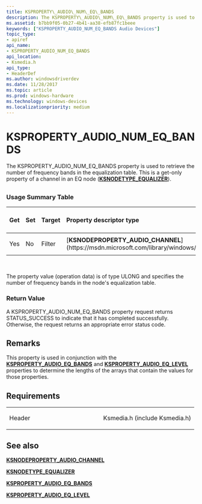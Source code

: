```yaml
---
title: KSPROPERTY\_AUDIO\_NUM\_EQ\_BANDS
description: The KSPROPERTY\_AUDIO\_NUM\_EQ\_BANDS property is used to retrieve the number of frequency bands in the equalization table. This is a get-only property of a channel in an EQ node (KSNODETYPE\_EQUALIZER).
ms.assetid: b7bb9f05-0b27-4b41-aa38-efb87fc1beee
keywords: ["KSPROPERTY_AUDIO_NUM_EQ_BANDS Audio Devices"]
topic_type:
- apiref
api_name:
- KSPROPERTY_AUDIO_NUM_EQ_BANDS
api_location:
- Ksmedia.h
api_type:
- HeaderDef
ms.author: windowsdriverdev
ms.date: 11/28/2017
ms.topic: article
ms.prod: windows-hardware
ms.technology: windows-devices
ms.localizationpriority: medium
---
```


# KSPROPERTY\_AUDIO\_NUM\_EQ\_BANDS


The KSPROPERTY\_AUDIO\_NUM\_EQ\_BANDS property is used to retrieve the number of frequency bands in the equalization table. This is a get-only property of a channel in an EQ node ([**KSNODETYPE\_EQUALIZER**](ksnodetype-equalizer.md)).

## <span id="ddk_ksproperty_audio_num_eq_bands_ks"></span><span id="DDK_KSPROPERTY_AUDIO_NUM_EQ_BANDS_KS"></span>


### <span id="Usage_Summary_Table"></span><span id="usage_summary_table"></span><span id="USAGE_SUMMARY_TABLE"></span>Usage Summary Table

<table>
<colgroup>
<col width="20%" />
<col width="20%" />
<col width="20%" />
<col width="20%" />
<col width="20%" />
</colgroup>
<thead>
<tr class="header">
<th align="left">Get</th>
<th align="left">Set</th>
<th align="left">Target</th>
<th align="left">Property descriptor type</th>
<th align="left">Property value type</th>
</tr>
</thead>
<tbody>
<tr class="odd">
<td align="left"><p>Yes</p></td>
<td align="left"><p>No</p></td>
<td align="left"><p>Filter</p></td>
<td align="left">[<strong>KSNODEPROPERTY_AUDIO_CHANNEL</strong>](https://msdn.microsoft.com/library/windows/hardware/ff537145)</td>
<td align="left"><p>ULONG</p></td>
</tr>
</tbody>
</table>

 

The property value (operation data) is of type ULONG and specifies the number of frequency bands in the node's equalization table.

### <span id="Return_Value"></span><span id="return_value"></span><span id="RETURN_VALUE"></span>Return Value

A KSPROPERTY\_AUDIO\_NUM\_EQ\_BANDS property request returns STATUS\_SUCCESS to indicate that it has completed successfully. Otherwise, the request returns an appropriate error status code.

Remarks
-------

This property is used in conjunction with the [**KSPROPERTY\_AUDIO\_EQ\_BANDS**](ksproperty-audio-eq-bands.md) and [**KSPROPERTY\_AUDIO\_EQ\_LEVEL**](ksproperty-audio-eq-level.md) properties to determine the lengths of the arrays that contain the values for those properties.

Requirements
------------

<table>
<colgroup>
<col width="50%" />
<col width="50%" />
</colgroup>
<tbody>
<tr class="odd">
<td align="left"><p>Header</p></td>
<td align="left">Ksmedia.h (include Ksmedia.h)</td>
</tr>
</tbody>
</table>

## <span id="see_also"></span>See also


[**KSNODEPROPERTY\_AUDIO\_CHANNEL**](https://msdn.microsoft.com/library/windows/hardware/ff537145)

[**KSNODETYPE\_EQUALIZER**](ksnodetype-equalizer.md)

[**KSPROPERTY\_AUDIO\_EQ\_BANDS**](ksproperty-audio-eq-bands.md)

[**KSPROPERTY\_AUDIO\_EQ\_LEVEL**](ksproperty-audio-eq-level.md)

 

 






